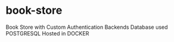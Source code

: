 # book-store

Book Store with Custom Authentication Backends
Database used POSTGRESQL
Hosted in DOCKER
